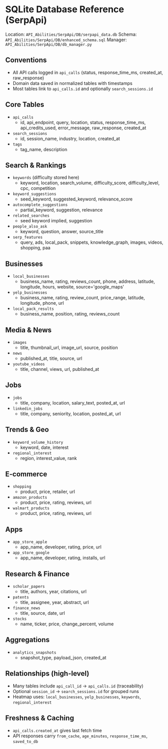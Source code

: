 # SQLite Database Reference (SerpApi)

Location: `API_Abilities/SerpApi/DB/serpapi_data.db`
Schema: `API_Abilities/SerpApi/DB/enhanced_schema.sql`
Manager: `API_Abilities/SerpApi/DB/db_manager.py`

## Conventions
- All API calls logged in `api_calls` (status, response_time_ms, created_at, raw_response)
- Domain data saved in normalized tables with timestamps
- Most tables link to `api_calls.id` and optionally `search_sessions.id`

## Core Tables
- `api_calls`
  - id, api_endpoint, query, location, status, response_time_ms, api_credits_used, error_message, raw_response, created_at
- `search_sessions`
  - id, session_name, industry, location, created_at
- `tags`
  - tag_name, description

## Search & Rankings
- `keywords` (difficulty stored here)
  - keyword, location, search_volume, difficulty_score, difficulty_level, cpc, competition
- `keyword_suggestions`
  - seed_keyword, suggested_keyword, relevance_score
- `autocomplete_suggestions`
  - partial_keyword, suggestion, relevance
- `related_searches`
  - seed keyword implied, suggestion
- `people_also_ask`
  - keyword, question, answer, source_title
- `serp_features`
  - query, ads, local_pack, snippets, knowledge_graph, images, videos, shopping, paa

## Businesses
- `local_businesses`
  - business_name, rating, reviews_count, phone, address, latitude, longitude, hours, website, source='google_maps'
- `yelp_businesses`
  - business_name, rating, review_count, price_range, latitude, longitude, phone, url
- `local_pack_results`
  - business_name, position, rating, reviews_count

## Media & News
- `images`
  - title, thumbnail_url, image_url, source, position
- `news`
  - published_at, title, source, url
- `youtube_videos`
  - title, channel, views, url, published_at

## Jobs
- `jobs`
  - title, company, location, salary_text, posted_at, url
- `linkedin_jobs`
  - title, company, seniority, location, posted_at, url

## Trends & Geo
- `keyword_volume_history`
  - keyword, date, interest
- `regional_interest`
  - region, interest_value, rank

## E‑commerce
- `shopping`
  - product, price, retailer, url
- `amazon_products`
  - product, price, rating, reviews, url
- `walmart_products`
  - product, price, rating, reviews, url

## Apps
- `app_store_apple`
  - app_name, developer, rating, price, url
- `app_store_google`
  - app_name, developer, rating, installs, url

## Research & Finance
- `scholar_papers`
  - title, authors, year, citations, url
- `patents`
  - title, assignee, year, abstract, url
- `finance_news`
  - title, source, date, url
- `stocks`
  - name, ticker, price, change_percent, volume

## Aggregations
- `analytics_snapshots`
  - snapshot_type, payload_json, created_at

## Relationships (high-level)
- Many tables include `api_call_id` → `api_calls.id` (traceability)
- Optional `session_id` → `search_sessions.id` for grouped runs
- Heatmap uses: `local_businesses`, `yelp_businesses`, `keywords`, `regional_interest`

## Freshness & Caching
- `api_calls.created_at` gives last fetch time
- API responses carry `from_cache`, `age_minutes`, `response_time_ms`, `saved_to_db`


